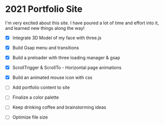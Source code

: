 # 2021 Portfolio Site

I'm very excited about this site. I have poured a lot of time and effort into it, and learned new things along the way! 

- [x] Integrate 3D Model of my face with three.js
- [x] Build Gsap menu and transitions
- [x] Build a preloader with three loading manager & gsap
- [x] ScrollTrigger & ScrollTo - Horizontal page animations
- [x] Build an animated mouse icon with css
- [ ] Add portfolio content to site
- [ ] Finalize a color palette
- [ ] Keep drinking coffee and brainstorming ideas
- [ ] Optimize file size


